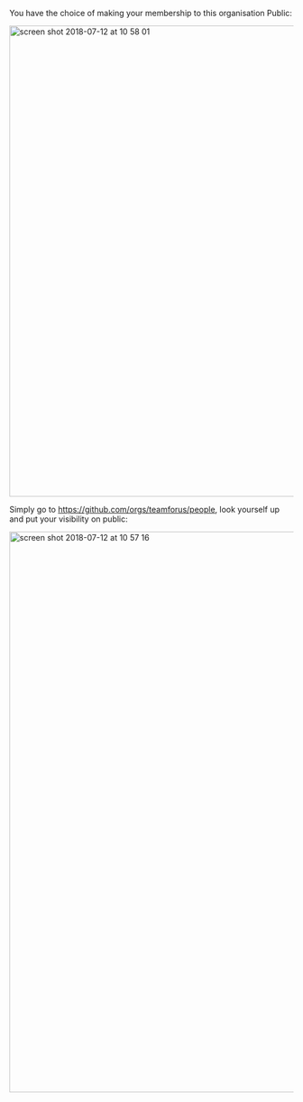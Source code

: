 You have the choice of making your membership to this organisation Public:

<img width="835" alt="screen shot 2018-07-12 at 10 58 01" src="https://user-images.githubusercontent.com/30194799/42623237-a2a6f9c6-85c2-11e8-98ac-e9a2759c9b1e.png">

Simply go to https://github.com/orgs/teamforus/people, look yourself up and put your visibility on public:

<img width="994" alt="screen shot 2018-07-12 at 10 57 16" src="https://user-images.githubusercontent.com/30194799/42623335-e544c1b4-85c2-11e8-9dfe-4fe939cc40b3.png">
